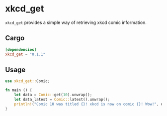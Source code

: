 # xkcd_get

`xkcd_get` provides a simple way of retrieving xkcd comic information.

## Cargo

```toml
[dependencies]
xkcd_get = "0.1.1"
```

## Usage

```rust
use xkcd_get::Comic;

fn main () {
    let data = Comic::get(10).unwrap();
    let data_latest = Comic::latest().unwrap();
    println!("Comic 10 was titled {}! xkcd is now on comic {}! Wow!", data.title, data_latest.num);
}
```